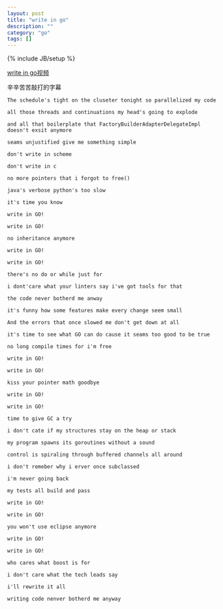 ```yaml
---
layout: post
title: "write in go"
description: ""
category: "go"
tags: []
---
```

{% include JB/setup %}


[write in go视频](https://www.youtube.com/watch?v=LJvEIjRBSDA&feature=youtu.be)

辛辛苦苦敲打的字幕

	The schedule's tight on the cluseter tonight so parallelized my code

	all those threads and continuations my head's going to explode

	and all that boilerplate that FactoryBuilderAdapterDelegateImpl doesn't exsit anymore

	seams unjustified give me something simple

	don't write in scheme

	don't write in c

	no more pointers that i forgot to free()

	java's verbose python's too slow

	it's time you know

	write in GO!

	write in GO!

	no inheritance anymore

	write in GO!

	write in GO!

	there's no do or while just for 

	i dont'care what your linters say i've got tools for that

	the code never botherd me anway

	it's funny how some features make every change seem small

	And the errors that once slowed me don't get down at all 

	it's time to see what GO can do cause it seams too good to be true

	no long compile times for i'm free

	write in GO!

	write in GO!

	kiss your pointer math goodbye

	write in GO!

	write in GO!

	time to give GC a try

	i don't cate if my structures stay on the heap or stack

	my program spawns its goroutines without a sound

	control is spiraling through buffered channels all around

	i don't remeber why i erver once subclassed

	i'm never going back

	my tests all build and pass

	write in GO!

	write in GO!

	you won't use eclipse anymore

	write in GO!

	write in GO!

	who cares what boost is for

	i don't care what the tech leads say 

	i'll rewrite it all

	writing code nenver botherd me anyway
